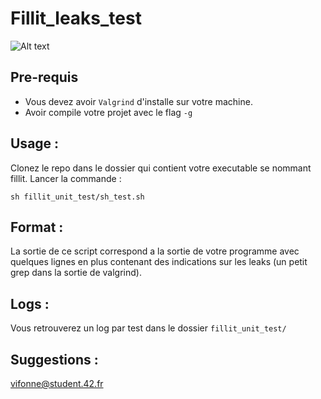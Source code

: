 # Fillit_leaks_test

![Alt text](https://media.giphy.com/media/hNrmwTiaUlQU8/giphy.gif)

## Pre-requis

- Vous devez avoir ```Valgrind``` d'installe sur votre machine.
- Avoir compile votre projet avec le flag ```-g```

## Usage :

Clonez le repo dans le dossier qui contient votre executable se nommant fillit.
Lancer la commande :
```
sh fillit_unit_test/sh_test.sh
```


## Format :

La sortie de ce script correspond a la sortie de votre programme avec quelques lignes en plus contenant des indications sur les leaks (un petit grep dans la sortie de valgrind).

## Logs :

Vous retrouverez un log par test dans le dossier ```fillit_unit_test/```

## Suggestions :

vifonne@student.42.fr
